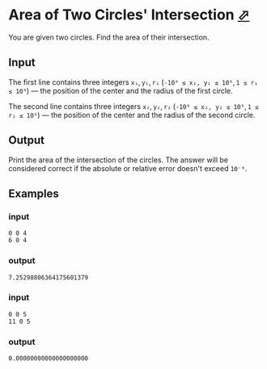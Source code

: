 # Area of Two Circles' Intersection [⬀](https://codeforces.com/problemset/problem/600/D)

You are given two circles. Find the area of their intersection.

## Input

The first line contains three integers `x₁`, `y₁`, `r₁` (`-10⁹ ≤ x₁, y₁ ≤ 10⁹`, `1 ≤ r₁ ≤ 10⁹`) — the position of the center and the radius of the first circle.

The second line contains three integers `x₂`, `y₂`, `r₂` (`-10⁹ ≤ x₂, y₂ ≤ 10⁹`, `1 ≤ r₂ ≤ 10⁹`) — the position of the center and the radius of the second circle.

## Output

Print the area of the intersection of the circles. The answer will be considered correct if the absolute or relative error doesn't exceed `10⁻⁶`.

## Examples

### input
```
0 0 4
6 0 4
```

### output
```
7.25298806364175601379
```

### input
```
0 0 5
11 0 5
```

### output
```
0.00000000000000000000
```
